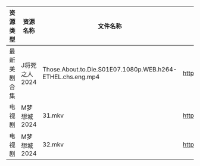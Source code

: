 | 资源类型   | 资源名称      | 文件名称                                                       | 分享链接                                 | 更新时间                |
| ------ | --------- | ---------------------------------------------------------- | ------------------------------------ | ------------------- |
| 最新美剧合集 | J将死之人2024 | Those.About.to.Die.S01E07.1080p.WEB.h264-ETHEL.chs.eng.mp4 | https://www.alipan.com/s/DQvuTz4ssNq | 2024-08-01 00:05:48 |
| 电视剧    | M梦想城2024  | 31.mkv                                                     | https://www.alipan.com/s/3krVYvJuSK6 | 2024-08-01 00:05:59 |
| 电视剧    | M梦想城2024  | 32.mkv                                                     | https://www.alipan.com/s/3krVYvJuSK6 | 2024-08-01 00:05:59 |

